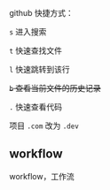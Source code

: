 

github 快捷方式：

`s` 进入搜索

`t` 快速查找文件

`l` 快速跳转到该行

~~`b` 查看当前文件的历史记录~~

`.` 快速查看代码

项目 `.com` 改为 `.dev`

## workflow

workflow，工作流